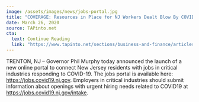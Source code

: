 ```yaml
---
image: /assets/images/news/jobs-portal.jpg
title: "COVERAGE: Resources in Place for NJ Workers Dealt Blow By COVID-19 Job Losses"
date: March 26, 2020
source: TAPinto.net
cta:
  text: Continue Reading
  link: "https://www.tapinto.net/sections/business-and-finance/articles/resources-in-place-for-nj-workers-dealt-blow-by-covid-19-job-losses-2"
---
```


TRENTON, NJ – Governor Phil Murphy today announced the launch of a new online portal to connect New Jersey residents with jobs in critical industries responding to COVID-19. The jobs portal is available here: https://jobs.covid19.nj.gov. Employers in critical industries should submit information about openings with urgent hiring needs related to COVID19 at https://jobs.covid19.nj.gov/intake.
